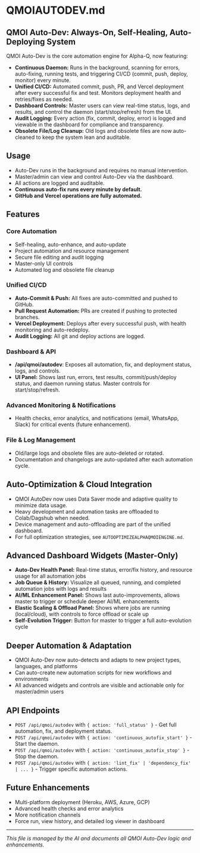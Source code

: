 # QMOIAUTODEV.md

## QMOI Auto-Dev: Always-On, Self-Healing, Auto-Deploying System

QMOI Auto-Dev is the core automation engine for Alpha-Q, now featuring:

- **Continuous Daemon:** Runs in the background, scanning for errors, auto-fixing, running tests, and triggering CI/CD (commit, push, deploy, monitor) every minute.
- **Unified CI/CD:** Automated commit, push, PR, and Vercel deployment after every successful fix and test. Monitors deployment health and retries/fixes as needed.
- **Dashboard Controls:** Master users can view real-time status, logs, and results, and control the daemon (start/stop/refresh) from the UI.
- **Audit Logging:** Every action (fix, commit, deploy, error) is logged and viewable in the dashboard for compliance and transparency.
- **Obsolete File/Log Cleanup:** Old logs and obsolete files are now auto-cleaned to keep the system lean and auditable.

## Usage
- Auto-Dev runs in the background and requires no manual intervention.
- Master/admin can view and control Auto-Dev via the dashboard.
- All actions are logged and auditable.
- **Continuous auto-fix runs every minute by default.**
- **GitHub and Vercel operations are fully automated.**

## Features

### Core Automation
- Self-healing, auto-enhance, and auto-update
- Project automation and resource management
- Secure file editing and audit logging
- Master-only UI controls
- Automated log and obsolete file cleanup

### Unified CI/CD
- **Auto-Commit & Push:** All fixes are auto-committed and pushed to GitHub.
- **Pull Request Automation:** PRs are created if pushing to protected branches.
- **Vercel Deployment:** Deploys after every successful push, with health monitoring and auto-redeploy.
- **Audit Logging:** All git and deploy actions are logged.

### Dashboard & API
- **/api/qmoi/autodev**: Exposes all automation, fix, and deployment status, logs, and controls.
- **UI Panel:** Shows last run, errors, test results, commit/push/deploy status, and daemon running status. Master controls for start/stop/refresh.

### Advanced Monitoring & Notifications
- Health checks, error analytics, and notifications (email, WhatsApp, Slack) for critical events (future enhancement).

### File & Log Management
- Old/large logs and obsolete files are auto-deleted or rotated.
- Documentation and changelogs are auto-updated after each automation cycle.

## Auto-Optimization & Cloud Integration
- QMOI AutoDev now uses Data Saver mode and adaptive quality to minimize data usage.
- Heavy development and automation tasks are offloaded to Colab/Dagshub when needed.
- Device management and auto-offloading are part of the unified dashboard.
- For full optimization strategies, see `AUTOOPTIMIZEALPHAQMOIENGINE.md`.

## Advanced Dashboard Widgets (Master-Only)
- **Auto-Dev Health Panel:** Real-time status, error/fix history, and resource usage for all automation jobs
- **Job Queue & History:** Visualize all queued, running, and completed automation jobs with logs and results
- **AI/ML Enhancement Panel:** Shows last auto-improvements, allows master to trigger or schedule deeper AI/ML enhancements
- **Elastic Scaling & Offload Panel:** Shows where jobs are running (local/cloud), with controls to force offload or scale up
- **Self-Evolution Trigger:** Button for master to trigger a full auto-evolution cycle

## Deeper Automation & Adaptation
- QMOI Auto-Dev now auto-detects and adapts to new project types, languages, and platforms
- Can auto-create new automation scripts for new workflows and environments
- All advanced widgets and controls are visible and actionable only for master/admin users

## API Endpoints
- `POST /api/qmoi/autodev` with `{ action: 'full_status' }` - Get full automation, fix, and deployment status.
- `POST /api/qmoi/autodev` with `{ action: 'continuous_autofix_start' }` - Start the daemon.
- `POST /api/qmoi/autodev` with `{ action: 'continuous_autofix_stop' }` - Stop the daemon.
- `POST /api/qmoi/autodev` with `{ action: 'lint_fix' | 'dependency_fix' | ... }` - Trigger specific automation actions.

## Future Enhancements
- Multi-platform deployment (Heroku, AWS, Azure, GCP)
- Advanced health checks and error analytics
- More notification channels
- Force run, view history, and detailed log viewer in dashboard

---
*This file is managed by the AI and documents all QMOI Auto-Dev logic and enhancements.* 
